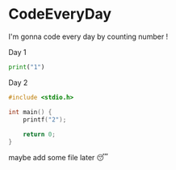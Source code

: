 # CodeEveryDay
I'm gonna code every day by counting number !

Day 1
```python
print("1")
```

Day 2
```c
#include <stdio.h>

int main() {
    printf("2");
    
    return 0;
}
```

maybe add some file later 😴
